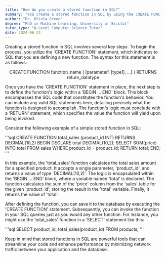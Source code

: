 ```yaml
---
title: "How do you create a stored function in SQL?"
summary: "You create a stored function in SQL by using the CREATE FUNCTION statement, defining the function's logic, and then saving it."
author: "Dr. Olivia Green"
degree: "PhD in Machine Learning, University of Bristol"
tutor_type: "A-Level Computer Science Tutor"
date: 2024-06-23
---
```


Creating a stored function in SQL involves several key steps. To begin the process, you utilize the 'CREATE FUNCTION' statement, which indicates to SQL that you are defining a new function. The syntax for this statement is as follows:

$$
\text{CREATE FUNCTION function\_name ( [parameter1 [type1], ...] ) RETURNS return\_datatype}
$$

Once you have the 'CREATE FUNCTION' statement in place, the next step is to define the function's logic within a 'BEGIN ... END' block. This block encompasses the SQL code that constitutes the function's behavior. You can include any valid SQL statements here, detailing precisely what the function is designed to accomplish. The function's logic must conclude with a 'RETURN' statement, which specifies the value the function will yield upon being invoked.

Consider the following example of a simple stored function in SQL:

'''sql
CREATE FUNCTION total_sales (product_id INT)
RETURNS DECIMAL(10,2)
BEGIN
    DECLARE total DECIMAL(10,2);
    SELECT SUM(price) INTO total FROM sales WHERE product_id = product_id;
    RETURN total;
END;
'''

In this example, the 'total_sales' function calculates the total sales amount for a specified product. It accepts a single parameter, 'product_id', and returns a value of type 'DECIMAL(10,2)'. The logic is encapsulated within the 'BEGIN ... END' block, where a variable named 'total' is declared. The function calculates the sum of the 'price' column from the 'sales' table for the given 'product_id', storing the result in the 'total' variable. Finally, it returns the value of 'total'.

After defining the function, you can save it to the database by executing the 'CREATE FUNCTION' statement. Subsequently, you can invoke the function in your SQL queries just as you would any other function. For instance, you might use the 'total_sales' function in a 'SELECT' statement like this:

'''sql
SELECT product_id, total_sales(product_id) FROM products;
'''

Keep in mind that stored functions in SQL are powerful tools that can streamline your code and enhance performance by minimizing network traffic between your application and the database.
    